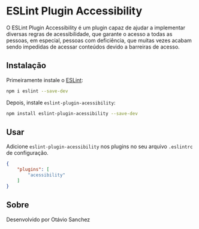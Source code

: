# ESLint Plugin Accessibility

O ESLint Plugin Accessibility é um plugin capaz de ajudar a implementar diversas regras de acessibilidade, que garante o acesso a todas as pessoas, em especial, pessoas com deficiência, que muitas vezes acabam sendo impedidas de acessar conteúdos devido a barreiras de acesso.

## Instalação

Primeiramente instale o [ESLint](https://eslint.org/):

```sh
npm i eslint --save-dev
```

Depois, instale `eslint-plugin-acessibility`:

```sh
npm install eslint-plugin-acessibility --save-dev
```

## Usar

Adicione `eslint-plugin-acessibility` nos plugins no seu arquivo `.eslintrc` de configuração.

```json
{
    "plugins": [
        "acessibility"
    ]
}
```

## Sobre 

Desenvolvido por Otávio Sanchez